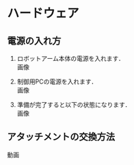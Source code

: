 # ハードウェア

## 電源の入れ方
1. ロボットアーム本体の電源を入れます．  
画像

2. 制御用PCの電源を入れます．  
画像

3. 準備が完了すると以下の状態になります．  
画像


## アタッチメントの交換方法
動画

